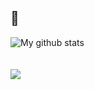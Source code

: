 ## 🎈
![My github stats](https://github-readme-stats.vercel.app/api?username=piramit&show_icons=true&theme=radical)
<br>
<br>
<br>
![](https://komarev.com/ghpvc/?username=piramit&color=blueviolet&style=flat&label=views)
## 


